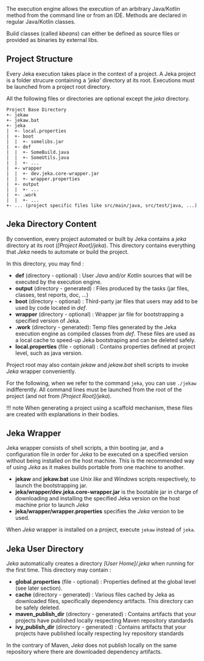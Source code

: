 The execution engine allows the execution of an arbitrary Java/Kotlin method from the command line or from an IDE. Methods are declared in regular Java/Kotlin classes. 

Build classes (called *kbeans*) can either be defined as source files or provided as binaries by external libs.

## Project Structure

Every Jeka execution takes place in the context of a project. A Jeka project is a folder 
strucure containing a _'jeka'_ directory at its root. Executions must be launched from a
project root directory.

All the following files or directories are optional except the _jeka_ directory.

```
Project Base Directory
+- jekaw
+- jekaw.bat
+- jeka
|  +- local.properties
|  +- boot
|  |  +- somelibs.jar
|  +- def
|  |  +- SomeBuild.java
|  |  +- SomeUtils.java
|  |  +- ...
|  +- wrapper
|  |  +- dev.jeka.core-wrapper.jar
|  |  +- wrapper.properties
|  +- output
|  |  +- ...        
|  +- .work
|  |  +- ...
+- ... (project specific files like src/main/java, src/test/java, ...)
```

## Jeka Directory Content 

By convention, every project automated or built by Jeka contains a _jeka_ directory at its root (_[Project Root]/jeka_). 
This directory contains everything that _Jeka_ needs to automate or build the project.

In this directory, you may find :

  * __def__ (directory - optional) : User _Java_ and/or _Kotlin_ sources that will be executed by the execution engine.
  * __output__ (directory - generated) : Files produced by the tasks (jar files, classes, test reports, doc, ...)
  * __boot__ (directory - optional) : Third-party jar files that users may add to be used by code located in *def*.
  * __wrapper__ (directory - optional) : Wrapper jar file for bootstrapping a specified version of Jeka.
  * __.work__ (directory - generated): Temp files generated by the Jeka execution engine as compiled classes from _def_. These files are used as a local cache to speed-up Jeka bootstraping and can be deleted safely.
  * __local.properties__ (file - optional) : Contains properties defined at project level, such as java version.

Project root may also contain _jekaw_ and _jekaw.bat_ shell scripts to invoke _Jeka_ wrapper conveniently.

For the following, when we refer to the command `jeka`, you can use `./jekaw` indifferently.
All command lines must be launched from the root of the project (and not from _[Project Root]/jeka_).

!!! note
    When generating a project using a scaffold mechanism, these files are created with explanations in their bodies.

## Jeka Wrapper

Jeka wrapper consists of shell scripts, a thin booting jar, and a configuration file in order for _Jeka_ to be executed on a specified 
version without being installed on the host machine. This is the recommended way of using _Jeka_ as it makes builds portable from one machine to another.

* __jekaw__ and __jekaw.bat__ use _Unix like_ and _Windows_ scripts respectively, to launch the bootstrapping jar.
* __jeka/wrapper/dev.jeka.core-wrapper.jar__ is the bootable jar in charge of downloading and installing the specified Jeka 
  version on the host machine prior to launch _Jeka_
* __jeka/wrapper/wrapper.properties__ specifies the _Jeka_ version to be used.

When _Jeka_ wrapper is installed on a project, execute `jekaw` instead of `jeka`. 

## Jeka User Directory

_Jeka_ automatically creates a directory  _[User Home]/.jeka_ when running for the first time. This directory may contain :

* __global.properties__ (file - optional) : Properties defined at the global level (see later section).
* __cache__ (directory - generated) : Various files cached by Jeka as downloaded files, specifically dependency artifacts. This directory can be safely deleted.
* __maven_publish_dir__ (directory - generated) : Contains artifacts that your projects have published locally respecting Maven repository standards
* __ivy_publish_dir__ (directory - generated) : Contains artifacts that your projects have published locally respecting Ivy repository standards

In the contrary of Maven, _Jeka_ does not publish locally on the same repository where there are downloaded dependency artifacts.

